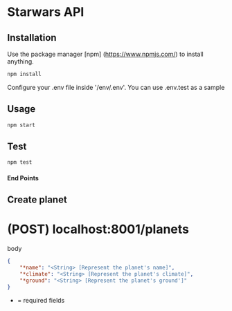 # Starwars API

## Installation
Use the package manager [npm] (https://www.npmjs.com/) to install anything.

```bash
npm install
```

Configure your .env file inside '/env/.env'.
You can use .env.test as a sample

## Usage
```bash
npm start
```

## Test
```bash
npm test
```

#### End Points

## Create planet
# (POST) localhost:8001/planets

body
```json
{
    "*name": "<String> [Represent the planet's name]",
    "*climate": "<String> [Represent the planet's climate]",
    "*ground": "<String> [Represent the planet's ground']"
}
```
* = required fields